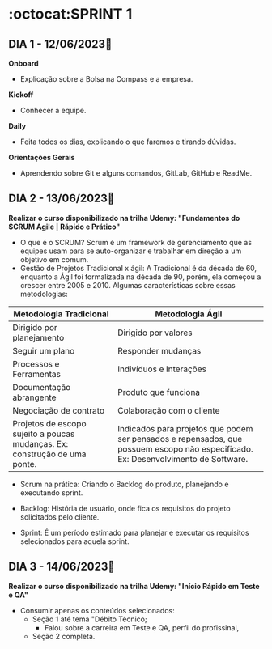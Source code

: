 # :octocat:SPRINT 1
## DIA 1 - 12/06/2023:pushpin:

**Onboard**
- Explicação sobre  a Bolsa na Compass e a empresa.

**Kickoff**
- Conhecer a equipe.

**Daily**
- Feita todos os dias, explicando o que faremos e tirando dúvidas.

**Orientações Gerais**
- Aprendendo sobre Git e alguns comandos, GitLab, GitHub e ReadMe.

## DIA 2 - 13/06/2023:pushpin:

**Realizar o curso disponibilizado na trilha Udemy: "Fundamentos do SCRUM Agile | Rápido e Prático"**
- O que é o SCRUM? Scrum é um framework de gerenciamento que as equipes usam para se auto-organizar e trabalhar em direção a um objetivo em comum.
- Gestão de Projetos Tradicional x ágil: A Tradicional é da década de 60, enquanto a Ágil foi formalizada na década de 90, porém, ela começou a crescer entre 2005 e 2010. Algumas características sobre essas metodologias:

| **Metodologia Tradicional** | **Metodologia Ágil** |
| --- | --- |
| Dirigido por planejamento | Dirigido por valores |
| Seguir um plano | Responder mudanças |
| Processos e Ferramentas | Indivíduos e Interações |
| Documentação abrangente | Produto que funciona |
| Negociação de contrato | Colaboração com o cliente |
| Projetos de escopo sujeito a poucas mudanças. Ex: construção de uma ponte. | Indicados para projetos que podem ser pensados e repensados, que possuem escopo não especificado. Ex: Desenvolvimento de Software. |

- Scrum na prática: Criando o Backlog do produto, planejando e executando sprint.

- Backlog: História de usuário, onde fica os requisitos do projeto solicitados pelo cliente.
- Sprint: É um período estimado para planejar e executar os requisitos selecionados para aquela sprint.

## DIA 3 - 14/06/2023:pushpin:

**Realizar o curso disponibilizado na trilha Udemy: "Início Rápido em Teste e QA"**
- Consumir apenas os conteúdos selecionados:
    - Seção 1 até tema "Débito Técnico;
        - Falou sobre a carreira em Teste e QA, perfil do profissinal,
    - Seção 2 completa.